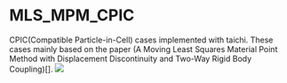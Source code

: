 # MLS_MPM_CPIC
CPIC(Compatible Particle-in-Cell) cases implemented with taichi.
These cases mainly based on the paper (A Moving Least Squares Material Point Method with Displacement
Discontinuity and Two-Way Rigid Body Coupling)[].
![](https://github.com/Zhijie-YU/MLS_MPM_CPIC/blob/main/cut.gif)
